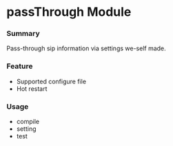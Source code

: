 # passThrough Module

### Summary
Pass-through sip information via settings we-self made.

### Feature
* Supported configure file
* Hot restart

### Usage
* compile
* setting
* test
